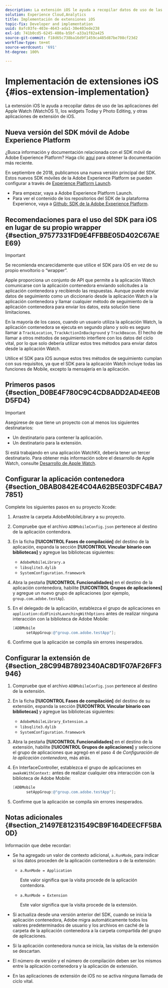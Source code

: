 ```yaml
---
description: La extensión iOS le ayuda a recopilar datos de uso de las aplicaciones del Apple Watch (WatchOS 1), los widgets Today y Photo Editing, y otras aplicaciones de extensión de iOS.
solution: Experience Cloud,Analytics
title: Implementación de extensiones iOS
topic-fix: Developer and implementation
uuid: 8afc03fe-403e-4643-ada1-30e403ede238
exl-id: 741b0cd5-6245-480a-b5bf-a33a1f82a425
source-git-commit: f18d65c738ba16d9f1459ca485d87be708cf23d2
workflow-type: tm+mt
source-wordcount: '691'
ht-degree: 100%

---
```


# Implementación de extensiones iOS {#ios-extension-implementation}

La extensión iOS le ayuda a recopilar datos de uso de las aplicaciones del Apple Watch (WatchOS 1), los widgets Today y Photo Editing, y otras aplicaciones de extensión de iOS.

## Nueva versión del SDK móvil de Adobe Experience Platform

¿Busca información y documentación relacionada con el SDK móvil de Adobe Experience Platform? Haga clic [aquí](https://aep-sdks.gitbook.io/docs/) para obtener la documentación más reciente.

En septiembre de 2018, publicamos una nueva versión principal del SDK. Estos nuevos SDK móviles de la Adobe Experience Platform se pueden configurar a través de [Experience Platform Launch](https://www.adobe.com/es/experience-platform/launch.html).

* Para empezar, vaya a Adobe Experience Platform Launch.
* Para ver el contenido de los repositorios del SDK de la plataforma Experience, vaya a [Github: SDK de la Adobe Experience Platform](https://github.com/Adobe-Marketing-Cloud/acp-sdks).

## Recomendaciones para el uso del SDK para iOS en lugar de su propio wrapper {#section_97577331FD9E4FFBBE05D402C67AEE69}

>[!IMPORTANT]
>
>Se recomienda encarecidamente que utilice el SDK para iOS en vez de su propio envoltorio o “wrapper”.

Apple proporciona un conjunto de API que permite a la aplicación Watch comunicarse con la aplicación contenedora enviando solicitudes a la aplicación contenedora y recibiendo las respuestas. Aunque puede enviar datos de seguimiento como un diccionario desde la aplicación Watch a la aplicación contenedora y llamar cualquier método de seguimiento de la aplicación contenedora para enviar los datos, esta solución tiene limitaciones.

En la mayoría de los casos, cuando un usuario utiliza la aplicación Watch, la aplicación contenedora se ejecuta en segundo plano y solo es seguro llamar a `TrackLocation`, `TrackActionInBackground` y `TrackBeacon`. El hecho de llamar a otros métodos de seguimiento interfiere con los datos del ciclo vital, por lo que solo debería utilizar estos tres métodos para enviar datos desde la aplicación Watch.

Utilice el SDK para iOS aunque estos tres métodos de seguimiento cumplan con sus requisitos, ya que el SDK para la aplicación Watch incluye todas las funciones de Mobile, excepto la mensajería en la aplicación.

## Primeros pasos {#section_D0BE4F780C9C4CD8ADD2AD4EE0BD5FD4}

>[!IMPORTANT]
>
>Asegúrese de que tiene un proyecto con al menos los siguientes destinatarios:
>
>* Un destinatario para contener la aplicación.
>* Un destinatario para la extensión.
>


Si está trabajando en una aplicación WatchKit, debería tener un tercer destinatario. Para obtener más información sobre el desarrollo de Apple Watch, consulte [Desarrollo de Apple Watch](https://developer.apple.com/library/ios/documentation/General/Conceptual/WatchKitProgrammingGuide/index.html#//apple_ref/doc/uid/TP40014969-CH8-SW1).

## Configurar la aplicación contenedora {#section_0BAB0842E4C04A62B5E03DFC4BA77851}

Complete los siguientes pasos en su proyecto Xcode:

1. Arrastre la carpeta AdobeMobileLibrary a su proyecto.
1. Compruebe que el archivo `ADBMobileConfig.json` pertenece al destino de la aplicación contendora.
1. En la ficha **[!UICONTROL Fases de compilación]** del destino de la aplicación, expanda la sección **[!UICONTROL Vincular binario con bibliotecas]** y agregue las bibliotecas siguientes:

   * `AdobeMobileLibrary.a`
   * `libsqlite3.dylib`
   * `SystemConfiguration.framework`

1. Abra la pestaña **[!UICONTROL Funcionalidades]** en el destino de la aplicación contenedora, habilite **[!UICONTROL Grupos de aplicaciones]** y agregue un nuevo grupo de aplicaciones (por ejemplo, `group.com.adobe.testAp`).

1. En el delegado de la aplicación, establezca el grupo de aplicaciones en `application:didFinishLaunchingWithOptions` antes de realizar ninguna interacción con la biblioteca de Adobe Mobile:

   ```objective-c
   [ADBMobile 
         setAppGroup:@"group.com.adobe.testApp"];
   ```

1. Confirme que la aplicación se compila sin errores inesperados.

## Configurar la extensión de {#section_28C994B7892340AC8D1F07AF26FF3946}

1. Compruebe que el archivo `ADBMobileConfig.json` pertenece al destino de la extensión.
1. En la ficha **[!UICONTROL Fases de compilación]** del destino de su extensión, expanda la sección **[!UICONTROL Vincular binario con bibliotecas]** y agregue las bibliotecas siguientes:

   * `AdobeMobileLibrary_Extension.a`
   * `libsqlite3.dylib`
   * `SystemConfiguration.framework`

1. Abra la pestaña **[!UICONTROL Funcionalidades]** en el destino de la extensión, habilite **[!UICONTROL Grupos de aplicaciones]** y seleccione el grupo de aplicaciones que agregó en el paso 4 de *Configuración de la aplicación contenedora*, más atrás.

1. En InterfaceController, establezca el grupo de aplicaciones en `awakeWithContext:` antes de realizar cualquier otra interacción con la biblioteca de Adobe Mobile:

   ```objective-c
   [ADBMobile 
         setAppGroup:@"group.com.adobe.testApp"];
   ```

1. Confirme que la aplicación se compila sin errores inesperados.

## Notas adicionales {#section_21497E81231549CB9F164DEECFF5BA0D}

Información que debe recordar:

* Se ha agregado un valor de contexto adicional, `a.RunMode`, para indicar si los datos proceden de la aplicación contenedora o de la extensión:

   * `a.RunMode = Application`

      Este valor significa que la visita procede de la aplicación contendora.
   * `a.RunMode = Extension`

      Este valor significa que la visita procede de la extensión.

* Si actualiza desde una versión anterior del SDK, cuando se inicia la aplicación contenedora, Adobe migra automáticamente todos los valores predeterminados de usuario y los archivos en caché de la carpeta de la aplicación contenedora a la carpeta compartida del grupo de aplicaciones.
* Si la aplicación contenedora nunca se inicia, las visitas de la extensión se descartan.
* El número de versión y el número de compilación deben ser los mismos entre la aplicación contenedora y la aplicación de extensión.
* En las aplicaciones de extensión de iOS no se activa ninguna llamada de ciclo vital.
